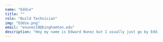 ```yaml
---
name: "Eddie"
title: ""
role: "Build Technician"
img: "Eddie.png"
email: "enunez10@binghamton.edu"
description: "Hey my name is Edward Nunez but I usually just go by Eddie. I’m a sophomore majoring in Mechanical Engineering and became interested with WCRL during my freshman year as a result of previous robotics experience. On my free time I like to CAD up some models, 3D print, play video games, lift, or go out for a drive! "
---
```

